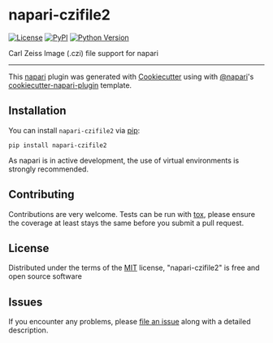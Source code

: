 # napari-czifile2

[![License](https://img.shields.io/pypi/l/napari-czifile2.svg?color=green)](https://github.com/BodenmillerGroup/napari-czifile2/raw/master/LICENSE)
[![PyPI](https://img.shields.io/pypi/v/napari-czifile2.svg?color=green)](https://pypi.org/project/napari-czifile2)
[![Python Version](https://img.shields.io/pypi/pyversions/napari-czifile2.svg?color=green)](https://python.org)
<!-- [![tests](https://github.com/BodenmillerGroup/napari-czifile2/workflows/tests/badge.svg)](https://github.com/BodenmillerGroup/napari-czifile2/actions) -->
<!-- [![codecov](https://codecov.io/gh/BodenmillerGroup/napari-czifile2/branch/master/graph/badge.svg)](https://codecov.io/gh/BodenmillerGroup/napari-czifile2) -->

Carl Zeiss Image (.czi) file support for napari

----------------------------------

This [napari] plugin was generated with [Cookiecutter] using with [@napari]'s [cookiecutter-napari-plugin] template.

<!--
Don't miss the full getting started guide to set up your new package:
https://github.com/napari/cookiecutter-napari-plugin#getting-started

and review the napari docs for plugin developers:
https://napari.org/docs/plugins/index.html
-->

## Installation

You can install `napari-czifile2` via [pip]:
```shell
pip install napari-czifile2
```

As napari is in active development, the use of virtual environments is strongly recommended.

## Contributing

Contributions are very welcome. Tests can be run with [tox], please ensure
the coverage at least stays the same before you submit a pull request.

## License

Distributed under the terms of the [MIT] license,
"napari-czifile2" is free and open source software

## Issues

If you encounter any problems, please [file an issue] along with a detailed description.

[napari]: https://github.com/napari/napari
[Cookiecutter]: https://github.com/audreyr/cookiecutter
[@napari]: https://github.com/napari
[MIT]: http://opensource.org/licenses/MIT
[BSD-3]: http://opensource.org/licenses/BSD-3-Clause
[GNU GPL v3.0]: http://www.gnu.org/licenses/gpl-3.0.txt
[GNU LGPL v3.0]: http://www.gnu.org/licenses/lgpl-3.0.txt
[Apache Software License 2.0]: http://www.apache.org/licenses/LICENSE-2.0
[Mozilla Public License 2.0]: https://www.mozilla.org/media/MPL/2.0/index.txt
[cookiecutter-napari-plugin]: https://github.com/napari/cookiecutter-napari-plugin
[file an issue]: https://github.com/BodenmillerGroup/napari-czifile2/issues
[napari]: https://github.com/napari/napari
[tox]: https://tox.readthedocs.io/en/latest/
[pip]: https://pypi.org/project/pip/
[PyPI]: https://pypi.org/
